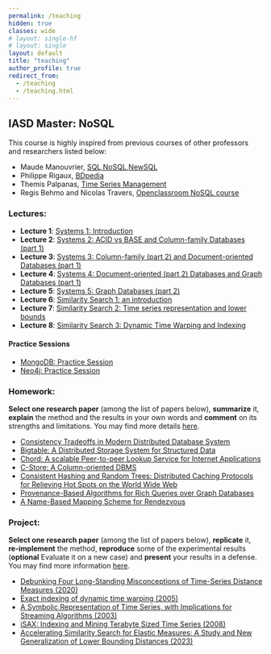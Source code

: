 ```yaml
---
permalink: /teaching
hidden: true
classes: wide
# layout: single-hf
# layout: single
layout: default
title: "teaching"
author_profile: true
redirect_from: 
  - /teaching
  - /teaching.html
---
```


## IASD Master: NoSQL

This course is highly inspired from previous courses of other professors and researchers listed below:

- Maude Manouvrier, [SQL,NoSQL,NewSQL](https://www.lamsade.dauphine.fr/~manouvri/NoSQL/CoursNoSQL_MM.html)
- Philippe Rigaux, [BDpedia](http://b3d.bdpedia.fr/)
- Themis Palpanas, [Time Series Management](https://helios2.mi.parisdescartes.fr/~themisp/)
- Regis Behmo and Nicolas Travers, [Openclassroom NoSQL course](https://openclassrooms.com/fr/courses/4462426-maitrisez-les-bases-de-donnees-nosql)


### Lectures:

  - **Lecture 1**: [Systems 1: Introduction](https://inriafr-my.sharepoint.com/:b:/g/personal/paul_boniol_inria_fr/Ebq5u4Z5Z9JGnORYXlVR4L0BCdBPQSaDSEv9Msr_JaDTAg?e=EG1PvD)
  - **Lecture 2**: [Systems 2: ACID vs BASE and Column-family Databases (part 1)](https://inriafr-my.sharepoint.com/:b:/g/personal/paul_boniol_inria_fr/EXMxhj8ZExJEpLJCxxUjkcYBSiB30vd7GaZ5dPt8kB6MoA?e=HujPWF)
  - **Lecture 3**: [Systems 3: Column-family (part 2) and Document-oriented Databases (part 1)](https://inriafr-my.sharepoint.com/:b:/g/personal/paul_boniol_inria_fr/EU171De_ny9InXe1DVmYYj8Bp2Vn-dlwzM2fLEMejX_8jg?e=Jd2711)
  - **Lecture 4**: [Systems 4: Document-oriented (part 2) Databases and Graph Databases (part 1)](https://inriafr-my.sharepoint.com/:b:/g/personal/paul_boniol_inria_fr/EQGk-4OlDj5Er3BIoXXEFaQBRLl_514gfegq_LpWY1B0kw?e=bWoIkp)
  - **Lecture 5**: [Systems 5: Graph Databases (part 2)](https://inriafr-my.sharepoint.com/:b:/g/personal/paul_boniol_inria_fr/EdXdrysN9WJOpxnoGj-bl54BfcF6z3CUR2wN94FeZ6BuvQ?e=o7b0mC)
  - **Lecture 6**: [Similarity Search 1: an introduction](https://inriafr-my.sharepoint.com/:b:/g/personal/paul_boniol_inria_fr/EQq9KkXUXPlGsSsexlbyZsoBEo4y1Ws77egYIcfcQ61sqw?e=ueX9Av)
  - **Lecture 7**: [Similarity Search 2: Time series representation and lower bounds](https://inriafr-my.sharepoint.com/:b:/g/personal/paul_boniol_inria_fr/EUd4NrJkou5Dirlv2zr4LpoBalZ6R4qDasjRKm55KLdYOg?e=x239Ns)
  - **Lecture 8**: [Similarity Search 3: Dynamic Time Warping and Indexing](https://inriafr-my.sharepoint.com/:b:/g/personal/paul_boniol_inria_fr/EbydUalEuYBKlqbTEO4EYtEBburplL0j_7mTB5VzzBNhyQ?e=E3NYSa)

#### Practice Sessions
- [MongoDB: Practice Session](https://inriafr-my.sharepoint.com/:b:/g/personal/paul_boniol_inria_fr/EcBctc-MzBZNrc2SdR3-9F8BFPS0yZpPLVbUNQif_vI3Mw?e=NxgWLV)
- [Neo4j: Practice Session](https://inriafr-my.sharepoint.com/:b:/g/personal/paul_boniol_inria_fr/EauuWVurG29AoVbMV_zXDD0Bo3j9_Cas_vS5_V892Vjr8g?e=8zIxQD)


### Homework:

**Select one research paper** (among the list of papers below), **summarize** it, **explain** the method and the results in your own words and **comment** on its strengths and limitations. You may find more details [here](https://inriafr-my.sharepoint.com/:b:/g/personal/paul_boniol_inria_fr/EQoRH4g7iZ5Hh50oC6TIKjIBcYBtRBmE9mjMSH-f8D7avw?e=HpxTJv).


- [Consistency Tradeoffs in Modern Distributed Database System](https://www.cs.umd.edu/~abadi/papers/abadi-pacelc.pdf)
- [Bigtable: A Distributed Storage System for Structured Data](https://static.googleusercontent.com/media/research.google.com/en//archive/bigtable-osdi06.pdf)
- [Chord: A scalable Peer-to-peer Lookup Service for Internet Applications](https://pdos.csail.mit.edu/papers/chord:sigcomm01/chord_sigcomm.pdf)
- [C-Store: A Column-oriented DBMS](https://web.stanford.edu/class/cs345d-01/rl/cstore.pdf)
- [Consistent Hashing and Random Trees: Distributed Caching Protocols for Relieving Hot Spots on the World Wide Web](https://www.cs.princeton.edu/courses/archive/fall09/cos518/papers/chash.pdf)
- [Provenance-Based Algorithms for Rich Queries over Graph Databases](https://inria.hal.science/hal-03140067/document)
- [A Name-Based Mapping Scheme for Rendezvous](https://www.eecs.umich.edu/techreports/cse/96/CSE-TR-316-96.pdf)

### Project:

**Select one research paper** (among the list of papers below), **replicate** it, **re-implement** the method, **reproduce** some of the experimental results (**optional** Evaluate it on a new case) and **present** your results in a defense. You may find more information [here](https://inriafr-my.sharepoint.com/:b:/g/personal/paul_boniol_inria_fr/Eem4fIYmF5FNpUQuevp60tsBcNHdr6Vcvm9wlEqdbOnyeA?e=vnf0H4).

- [Debunking Four Long-Standing Misconceptions of Time-Series Distance Measures (2020)](https://www.paparrizos.org/papers/PaparrizosSIGMOD20.pdf)
- [Exact indexing of dynamic time warping (2005)](https://link.springer.com/article/10.1007/s10115-004-0154-9)
- [A Symbolic Representation of Time Series, with Implications for Streaming Algorithms (2003)](https://www.cs.ucr.edu/~eamonn/SAX.pdf)
- [iSAX: Indexing and Mining Terabyte Sized Time Series (2008)](https://www.cs.ucr.edu/~eamonn/iSAX.pdf)
- [Accelerating Similarity Search for Elastic Measures: A Study and New Generalization of Lower Bounding Distances (2023)](https://www.paparrizos.org/papers/PaparrizosVLDB23.pdf)

